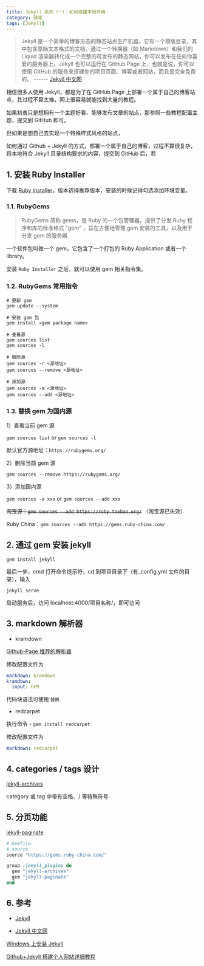 ```yaml
---
title: Jekyll 系列（一）：如何搭建本地环境
category: 随笔
tags: [Jekyll]
---
```


> Jekyll 是一个简单的博客形态的静态站点生产机器。它有一个模版目录，其中包含原始文本格式的文档，通过一个转换器（如 Markdown）和我们的 Liquid 渲染器转化成一个完整的可发布的静态网站，你可以发布在任何你喜爱的服务器上。Jekyll 也可以运行在 GitHub Page 上，也就是说，你可以使用 GitHub 的服务来搭建你的项目页面、博客或者网站，而且是完全免费的。
> ------ [Jekyll 中文网](http://jekyllcn.com/)

相信很多人使用 Jekyll，都是为了在 GitHub Page 上部署一个属于自己的博客站点，其过程不算太难，网上很容易就能找到大量的教程。

如果初衷只是想拥有一个主题好看、能够发布文章的站点，那参照一些教程配置主题，提交到 GitHub 即可。

但如果是想自己去实现一个特殊样式风格的站点，

如何通过 Github + Jekyll 的方式，部署一个属于自己的博客，过程不算很复杂，将本地符合 Jekyll 目录结构要求的内容，提交到 GitHub 后，若

## 1. 安装 Ruby Installer

下载 [Ruby Installer](http://rubyinstaller.org/downloads/)，版本选择推荐版本，安装的时候记得勾选添加环境变量。

### 1.1. RubyGems

> RubyGems 简称 gems，是 Ruby 的一个包管理器，提供了分发 Ruby 程序和库的标准格式 "gem" ，旨在方便地管理 gem 安装的工具，以及用于分发 gem 的服务器

一个软件包叫做一个 gem，它包含了一个打包的 Ruby Application 或者一个 library。

安装 `Ruby Installer` 之后，就可以使用 gem 相关指令集。

### 1.2. RubyGems 常用指令

```shell
# 更新 gem
gem update --system

# 安装 gem 包
gem install <gem package name>

# 查看源
gem sources list
gem sources -l

# 删除源
gem sources -r <源地址>
gem sources --remove <源地址>

# 添加源
gem sources -a <源地址>
gem sources --add <源地址>
```

### 1.3. 替换 gem 为国内源

1）查看当前 gem 源

`gem sources list` or `gem sources -l`

默认官方源地址：`https://rubygems.org/`

2）删除当前 gem 源

`gem sources --remove https://rubygems.org/`

3）添加国内源

`gem sources -a xxx` or `gem sources --add xxx`

~~淘宝源：`gem sources --add https://ruby.taobao.org/`~~
（淘宝源已失效）

Ruby China：`gem sources --add https://gems.ruby-china.com/`

## 2. 通过 gem 安装 jekyll

`gem install jekyll`

最后一步，cmd 打开命令提示符，cd 到项目目录下（有\_config.yml 文件的目录），输入

`jekyll serve`

启动服务后，访问 localhost:4000/项目名称/，即可访问

## 3. markdown 解析器

- kramdown

[Github-Page 推荐的解析器](https://help.github.com/articles/migrating-your-pages-site-from-maruku/)

修改配置文件为

```yaml
markdown: kramdown
kramdown:
  input: GFM
```

代码块语法可使用 `替换`

- redcarpet

执行命令 - `gem install redcarpet`

修改配置文件为

```yaml
markdown: redcarpet
```

## 4. categories / tags 设计

[jekyll-archives](https://jekyll.github.io/jekyll-archives/)

category 或 tag 中带有空格、/ 等特殊符号

## 5. 分页功能

[jekyll-paginate](https://github.com/jekyll/jekyll-paginate/)

```ruby
# Gemfile
# source
source "https://gems.ruby-china.com/"

group :jekyll_plugins do
  gem "jekyll-archives"
  gem "jekyll-paginate"
end
```

## 6. 参考

- [Jekyll](https://jekyllrb.com/)

- [Jekyll 中文网](http://jekyllcn.com/)

[Windows 上安装 Jekyll](http://blog.csdn.net/kong5090041/article/details/38408211)

[Github+Jekyll 搭建个人网站详细教程](https://www.jianshu.com/p/9f71e260925d)
